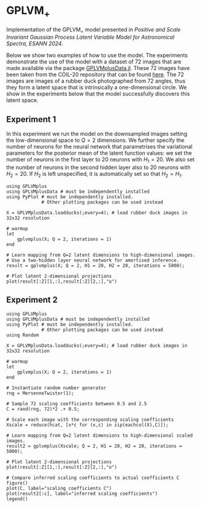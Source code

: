 # $\mbox{GPLVM}_+$

Implementation of the $\mbox{GPLVM}_+$ model presented in *Positive and Scale Invariant Gaussian Process Latent Variable Model for Astronomical Spectra, ESANN 2024*.

Below we show two examples of how to use the model. The experiments demonstrate the use of the model with a dataset of 72 images that are made available via the package [GPLVMplusData.jl](https://github.com/HITS-AIN/GPLVMplusData.jl). These 72 images have been taken from the COIL-20 repository that can be found [here](https://www.cs.columbia.edu/CAVE/software/softlib/coil-20.php). The 72 images are images of a rubber duck photographed from 72 angles, thus they form a latent space that is intrinsically a one-dimensional circle. We show in the experiments below that the model successfully discovers this latent space. 

## Experiment 1

In this experiment we run the model on the downsampled images setting the low-dimensional space to $Q=2$ dimensions.
We further specify the number of neurons for the neural network that parametrises the variational parameters for the posterior mean of the latent function values: we set the number of neurons in the first layer to 20 neurons with $H_1 = 20$. We also set the number of neurons in the second hidden layer also to 20 neurons with $H_2 = 20$. If $H_2$ is left unspecified, it is automatically set so that $H_2 = H_1$.

```
using GPLVMplus
using GPLVMplusData # must be independently installed
using PyPlot # must be independently installed.
             # Other plotting packages can be used instead

X = GPLVMplusData.loadducks(;every=4); # load rubber duck images in 32x32 resolution

# warmup
let
    gplvmplus(X; Q = 2, iterations = 1)
end

# Learn mapping from Q=2 latent dimensions to high-dimensional images.
# Use a two-hidden layer neural network for amortised inference. 
result = gplvmplus(X; Q = 2, H1 = 20, H2 = 20, iterations = 5000);

# Plot latent 2-dimensional projections
plot(result[:Z][1,:],result[:Z][2,:],"o")
```

## Experiment 2

```
using GPLVMplus
using GPLVMplusData # must be independently installed
using PyPlot # must be independently installed.
             # Other plotting packages can be used instead
using Random

X = GPLVMplusData.loadducks(;every=4); # load rubber duck images in 32x32 resolution

# warmup
let
    gplvmplus(X; Q = 2, iterations = 1)
end

# Instantiate random number generator
rng = MersenneTwister(1);

# Sample 72 scaling coefficients between 0.5 and 2.5
C = rand(rng, 72)*2 .+ 0.5;

# Scale each image with the corresponding scaling coefficients
Xscale = reduce(hcat, [x*c for (x,c) in zip(eachcol(X),C)]);

# Learn mapping from Q=2 latent dimensions to high-dimensional scaled images.
result2 = gplvmplus(Xscale; Q = 2, H1 = 20, H2 = 20, iterations = 5000);

# Plot latent 2-dimensional projections
plot(result[:Z][1,:],result[:Z][2,:],"o")

# Compare inferred scaling coefficients to actual coefficients C
figure()
plot(C, label="scaling coefficients C")
plot(result2[:c], label="inferred scaling coefficients")
legend()
```

